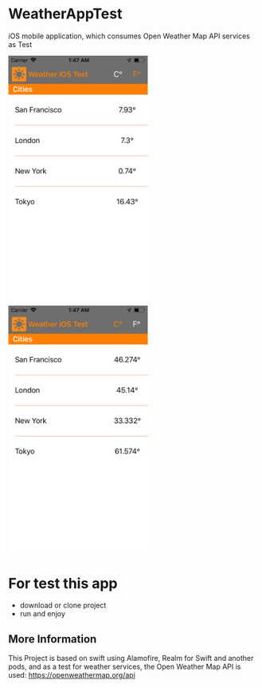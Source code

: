 # WeatherAppTest
iOS mobile application, which consumes Open Weather Map API services as Test

<img src="https://github.com/DennisMostajo/TestWeatherApp/blob/master/celsius.png" width="280"> <img src="https://github.com/DennisMostajo/TestWeatherApp/blob/master/fahrenheit.png" width="280">

# For test this app
- download or clone project
- run and enjoy
 ## More Information ##
This Project is based on swift using Alamofire, Realm for Swift and another pods, and as a test for weather services, the Open Weather Map API is used: https://openweathermap.org/api
